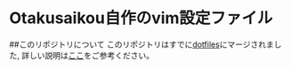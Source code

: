 Otakusaikou自作のvim設定ファイル
==========

##このリポジトリについて
このリポジトリはすでに[dotfiles](https://github.com/otakusaikou/dotfiles)にマージされました, 詳しい説明は[ここ](https://github.com/otakusaikou/dotfiles/tree/master/vim)をご参考ください。
